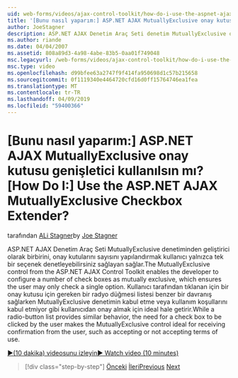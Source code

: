 ```yaml
---
uid: web-forms/videos/ajax-control-toolkit/how-do-i-use-the-aspnet-ajax-mutuallyexclusive-checkbox-extender
title: '[Bunu nasıl yaparım:] ASP.NET AJAX MutuallyExclusive onay kutusu genişletici kullanılsın mı? | Microsoft Docs'
author: JoeStagner
description: ASP.NET AJAX Denetim Araç Seti denetim MutuallyExclusive onay kutuları olarak birbirini dışlar, hangi e sayısını yapılandırmak Geliştirici sağlar...
ms.author: riande
ms.date: 04/04/2007
ms.assetid: 808a89d3-4a98-4abe-83b5-0aa01f749048
msc.legacyurl: /web-forms/videos/ajax-control-toolkit/how-do-i-use-the-aspnet-ajax-mutuallyexclusive-checkbox-extender
msc.type: video
ms.openlocfilehash: d99bfee63a2747f9f414fa950698d1c57b215658
ms.sourcegitcommit: 0f1119340e4464720cfd16d0ff15764746ea1fea
ms.translationtype: MT
ms.contentlocale: tr-TR
ms.lasthandoff: 04/09/2019
ms.locfileid: "59400366"
---
```

# <a name="how-do-i-use-the-aspnet-ajax-mutuallyexclusive-checkbox-extender"></a><span data-ttu-id="265cf-104">[Bunu nasıl yaparım:] ASP.NET AJAX MutuallyExclusive onay kutusu genişletici kullanılsın mı?</span><span class="sxs-lookup"><span data-stu-id="265cf-104">[How Do I:] Use the ASP.NET AJAX MutuallyExclusive Checkbox Extender?</span></span>

<span data-ttu-id="265cf-105">tarafından [ALi Stagner](https://github.com/JoeStagner)</span><span class="sxs-lookup"><span data-stu-id="265cf-105">by [Joe Stagner](https://github.com/JoeStagner)</span></span>

<span data-ttu-id="265cf-106">ASP.NET AJAX Denetim Araç Seti MutuallyExclusive denetiminden geliştirici olarak birbirini, onay kutularını sayısını yapılandırmak kullanıcı yalnızca tek bir seçenek denetleyebilirsiniz sağlayan sağlar.</span><span class="sxs-lookup"><span data-stu-id="265cf-106">The MutuallyExclusive control from the ASP.NET AJAX Control Toolkit enables the developer to configure a number of check boxes as mutually exclusive, which ensures the user may only check a single option.</span></span> <span data-ttu-id="265cf-107">Kullanıcı tarafından tıklanan için bir onay kutusu için gereken bir radyo düğmesi listesi benzer bir davranış sağlarken MutuallyExclusive denetimin kabul etme veya kullanım koşullarını kabul etmiyor gibi kullanıcıdan onay almak için ideal hale getirir.</span><span class="sxs-lookup"><span data-stu-id="265cf-107">While a radio-button list provides similar behavior, the need for a check box to be clicked by the user makes the MutuallyExclusive control ideal for receiving confirmation from the user, such as accepting or not accepting terms of use.</span></span>

[<span data-ttu-id="265cf-108">&#9654;(10 dakika) videosunu izleyin</span><span class="sxs-lookup"><span data-stu-id="265cf-108">&#9654; Watch video (10 minutes)</span></span>](https://channel9.msdn.com/Blogs/ASP-NET-Site-Videos/how-do-i-use-the-aspnet-ajax-mutuallyexclusive-checkbox-extender)

> [!div class="step-by-step"]
> <span data-ttu-id="265cf-109">[Önceki](how-do-i-use-the-aspnet-ajax-maskededit-controls.md)
> [İleri](how-do-i-use-the-aspnet-ajax-nobot-control.md)</span><span class="sxs-lookup"><span data-stu-id="265cf-109">[Previous](how-do-i-use-the-aspnet-ajax-maskededit-controls.md)
[Next](how-do-i-use-the-aspnet-ajax-nobot-control.md)</span></span>

